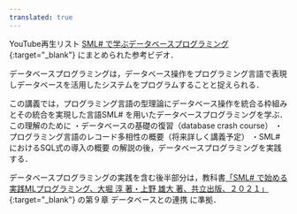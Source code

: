 ```yaml
---
translated: true
---
```

YouTube再生リスト
[SML# で学ぶデータベースプログラミング](https://www.youtube.com/playlist?list=PLp1bKoc7XHdSDZGxpuw1KuO2HW5z-GXe1){:target="_blank"}
にまとめられた参考ビデオ．

データベースプログラミングは，データベース操作をプログラミング言語で表現しデータベースを活用したシステムをプログラムすることと捉えられる． 

この講義では，プログラミング言語の型理論にデータベース操作を統合る枠組みとその統合を実現した言語SML# を用いたデータベースプログラミングを学ぶ．この理解のために
・データベースの基礎の復習（database crash course）
・プログラミング言語のレコード多相性の概要（将来詳しく講義予定）
・SML# におけるSQL式の導入の概要
の解説の後，データベースプログラミングを実践する．

データベースプログラミングの実践を含む後半部分は，教科書[「SML# で始める実践MLプログラミング、大堀 淳 著・上野 雄大 著、共立出版、２０２１」](https://www.kyoritsu-pub.co.jp/book/b10003325.html){:target="_blank"}
の第９章 データベースとの連携 に準拠．
